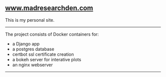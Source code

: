## www.madresearchden.com

This is my personal site.

---

The project consists of Docker containers for:
- a Django app
- a postgres database
- certbot ssl certificate creation
- a bokeh server for interative plots
- an nginx webserver

---



